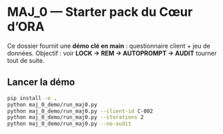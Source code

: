 # MAJ_0 — Starter pack du Cœur d’ORA

Ce dossier fournit une **démo clé en main** : questionnaire client + jeu de données.
Objectif : voir **LOCK → REM → AUTOPROMPT → AUDIT** tourner tout de suite.

## Lancer la démo

```bash
pip install -e .
python maj_0_demo/run_maj0.py
python maj_0_demo/run_maj0.py --client-id C-002
python maj_0_demo/run_maj0.py --iterations 2
python maj_0_demo/run_maj0.py --no-audit
